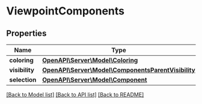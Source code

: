 # ViewpointComponents

## Properties
Name | Type | Description | Notes
------------ | ------------- | ------------- | -------------
**coloring** | [**OpenAPI\Server\Model\Coloring**](Coloring.md) |  | [optional] 
**visibility** | [**OpenAPI\Server\Model\ComponentsParentVisibility**](ComponentsParentVisibility.md) |  | [optional] 
**selection** | [**OpenAPI\Server\Model\Component**](Component.md) |  | [optional] 

[[Back to Model list]](../README.md#documentation-for-models) [[Back to API list]](../README.md#documentation-for-api-endpoints) [[Back to README]](../README.md)


